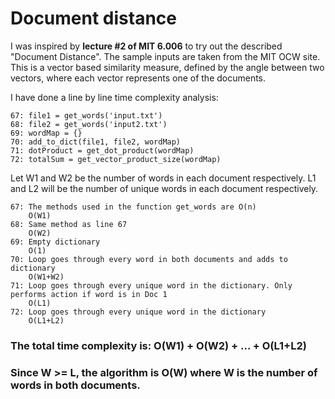 # Document distance
I was inspired by **lecture #2 of MIT 6.006** to try out the described "Document Distance". The sample inputs are taken from the MIT OCW site.
This is a vector based similarity measure, defined by the angle between two vectors, where each vector represents one of the documents.

I have done a line by line time complexity analysis:
```
67: file1 = get_words('input.txt')
68: file2 = get_words('input2.txt')
69: wordMap = {}
70: add_to_dict(file1, file2, wordMap)
71: dotProduct = get_dot_product(wordMap)
72: totalSum = get_vector_product_size(wordMap)
```

Let W1 and W2 be the number of words in each document respectively. 
L1 and L2 will be the number of unique words in each document respectively.
```
67: The methods used in the function get_words are O(n)
    O(W1)
68: Same method as line 67
    O(W2)
69: Empty dictionary
    O(1)
70: Loop goes through every word in both documents and adds to dictionary
    O(W1+W2)
71: Loop goes through every unique word in the dictionary. Only performs action if word is in Doc 1
    O(L1)
72: Loop goes through every unique word in the dictionary
    O(L1+L2)
```
### The total time complexity is: O(W1) + O(W2) + ... + O(L1+L2)
### Since W >= L, the algorithm is O(W) where W is the number of words in both documents.
